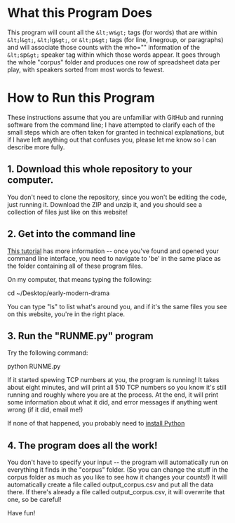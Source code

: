 # What this Program Does

This program will count all the `&lt;`w`&gt;` tags (for words) that are within `&lt;`l`&gt;`, `&lt;`lg`&gt;`, or `&lt;`p`&gt;` tags (for line, linegroup, or paragraphs) and will associate those counts with the who="" information of the `&lt;`sp`&gt;` speaker tag within which those words appear. It goes through the whole "corpus" folder and produces one row of spreadsheet data per play, with speakers sorted from most words to fewest.

# How to Run this Program

These instructions assume that you are unfamiliar with GitHub and running software from the command line; I have attempted to clarify each of the small steps which are often taken for granted in technical explanations, but if I have left anything out that confuses you, please let me know so I can describe more fully.

## 1. Download this whole repository to your computer.

You don't need to clone the repository, since you won't be editing the code, just running it. Download the ZIP and unzip it, and you should see a collection of files just like on this website!

## 2. Get into the command line

[This tutorial](https://www.davidbaumgold.com/tutorials/command-line/) has more information -- once you've found and opened your command line interface, you need to navigate to 'be' in the same place as the folder containing all of these program files.

On my computer, that means typing the following:

cd ~/Desktop/early-modern-drama

You can type "ls" to list what's around you, and if it's the same files you see on this website, you're in the right place.

## 3. Run the "RUNME.py" program

Try the following command:

python RUNME.py

If it started spewing TCP numbers at you, the program is running! It takes about eight minutes, and will print all 510 TCP numbers so you know it's still running and roughly where you are at the process. At the end, it will print some information about what it did, and error messages if anything went wrong (if it did, email me!)

If none of that happened, you probably need to [install Python](https://www.python.org/download/releases/2.7/)

## 4. The program does all the work!

You don't have to specify your input -- the program will automatically run on everything it finds in the "corpus" folder. (So you can change the stuff in the corpus folder as much as you like to see how it changes your counts!) It will automatically create a file called output_corpus.csv and put all the data there. If there's already a file called output_corpus.csv, it will overwrite that one, so be careful!

Have fun!

